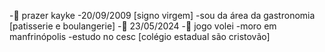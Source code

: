 -👋 prazer kayke
-20/09/2009 [signo virgem]
-sou da área da gastronomia [patisserie e boulangerie]
-💍 23/05/2024
-👀 jogo volei 
-moro em manfrinópolis
-estudo no cesc [colégio estadual são cristovão]
